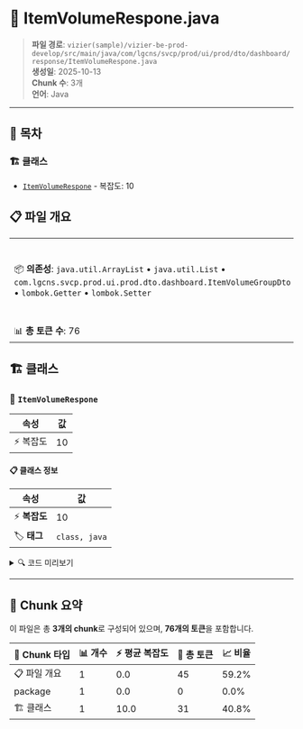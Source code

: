 # 📄 ItemVolumeRespone.java

> **파일 경로**: `vizier(sample)/vizier-be-prod-develop/src/main/java/com/lgcns/svcp/prod/ui/prod/dto/dashboard/response/ItemVolumeRespone.java`  
> **생성일**: 2025-10-13  
> **Chunk 수**: 3개  
> **언어**: Java
---

## 📑 목차

### 🏗️ 클래스
- [`ItemVolumeRespone`](#class-itemvolumerespone) - 복잡도: 10

## 📋 파일 개요

| | |
|--|--|
| 📦 **의존성**: `java.util.ArrayList` • `java.util.List` • `com.lgcns.svcp.prod.ui.prod.dto.dashboard.ItemVolumeGroupDto` • `lombok.Getter` • `lombok.Setter` | ⚡ **총 복잡도**: 10 |
| 📊 **총 토큰 수**: 76 |  |



## 🏗️ 클래스

### <a id="class-itemvolumerespone"></a>🎯 `ItemVolumeRespone`

| 속성 | 값 |
|------|----|
| ⚡ 복잡도 | 10 |



#### 📋 클래스 정보

| 속성 | 값 |
|------|----|
| ⚡ **복잡도** | 10 || 📍 **라인 범위** | 13-13 |
| 🏷️ **태그** | `class, java` |

<details>
<summary>🔍 코드 미리보기</summary>

```java
public class ItemVolumeRespone {
	
	public ItemVolumeRespone() {
	}
	
	public ItemVolumeRespone(int total, List<ItemVolumeGroupDto> data) {
		this.total = total;
		this.data = data;
	}
	
	private int total;
	private List<ItemVolumeGroupDto> data = new ArrayList<>(); 
}...
```

**Chunk 정보**
- 🆔 **ID**: `c13e80d03e08`
- 📍 **라인**: 13-13
- 📊 **토큰**: 31
- 🏷️ **태그**: `class, java`

</details>

---





## 🧩 Chunk 요약

이 파일은 총 **3개의 chunk**로 구성되어 있으며, **76개의 토큰**을 포함합니다.

| 🧩 Chunk 타입 | 📊 개수 | ⚡ 평균 복잡도 | 📝 총 토큰 | 📈 비율 |
|---------------|--------|-------------|----------|--------|
| 📋 파일 개요 | 1 | 0.0 | 45 | 59.2% |
| package | 1 | 0.0 | 0 | 0.0% |
| 🏗️ 클래스 | 1 | 10.0 | 31 | 40.8% |

